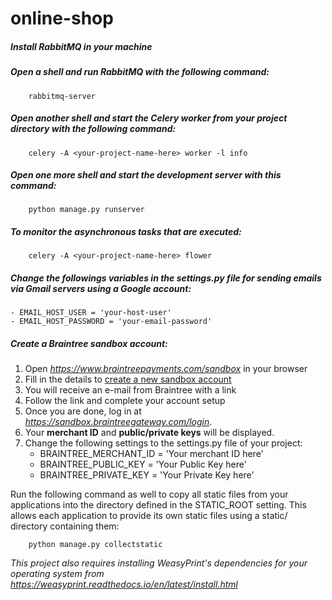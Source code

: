 # online-shop

##### Install RabbitMQ in your machine

##### Open a shell and run RabbitMQ with the following command:
```
    rabbitmq-server
```

##### Open another shell and start the Celery worker from your project directory with the following command:
```
    celery -A <your-project-name-here> worker -l info
```

##### Open one more shell and start the development server with this command:
``` 
    python manage.py runserver
```

##### To monitor the asynchronous tasks that are executed:
```
    celery -A <your-project-name-here> flower
```

##### Change the followings variables in the settings.py file for sending emails via Gmail servers using a Google account:
    - EMAIL_HOST_USER = 'your-host-user'
    - EMAIL_HOST_PASSWORD = 'your-email-password'

##### Create a Braintree sandbox account:
1. Open *https://www.braintreepayments.com/sandbox* in your browser
2. Fill in the details to [create a new sandbox account](https://www.braintreepayments.com/sandbox)
3. You will receive an e-mail from Braintree with a link
4. Follow the link and complete your account setup
5. Once you are done, log in at _https://sandbox.braintreegateway.com/login_. 
6. Your **merchant ID** and __public/private keys__ will be displayed.
7. Change the following settings to the settings.py file of your project:
    - BRAINTREE_MERCHANT_ID = 'Your merchant ID here' 
    - BRAINTREE_PUBLIC_KEY = 'Your Public Key here'
    - BRAINTREE_PRIVATE_KEY = 'Your Private Key here' 


Run the following command as well to copy all static files from your applications into the 
directory defined in the STATIC_ROOT setting. This allows each application to provide 
its own static files using a static/ directory containing them:

```
    python manage.py collectstatic
```

*This project also requires installing WeasyPrint's dependencies for your operating system from https://weasyprint.readthedocs.io/en/latest/install.html*


